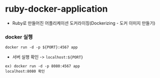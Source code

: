 # ruby-docker-application

- Ruby로 만들어진 어플리케이션 도커라이징(Dockerizing - 도커 이미지 만들기)

### docker 실행

`docker run -d -p ${PORT}:4567 app`

- 서버 실행 확인 -> `localhost:${PORT}`

```
ex) docker run -d -p 8080:4567 app
localhost:8080 확인
```
